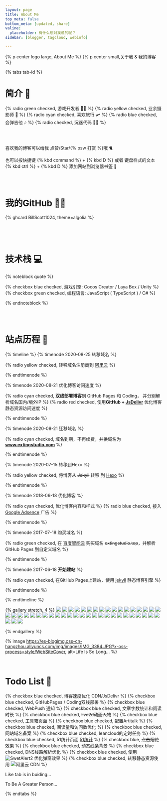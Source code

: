 ```yaml
---
layout: page
title: About Me
top_meta: false
bottom_meta: [updated, share]
valine:
  placeholder: 有什么想对我说的呢？
sidebar: [blogger, tagcloud, webinfo]

---
```


{% p center logo large, About Me %}
{% p center small,关于我 & 我的博客 %}


{% tabs tab-id %}

<!-- tab 关于 <i class="far fa-id-card"></i> -->

# 简介 📃


{% radio green checked,  游戏开发者 👨‍💻 %}
{% radio yellow checked, 业余摄影师 📸 %}
{% radio cyan checked, 喜欢旅行 🛩 %}
{% radio blue checked, 会弹吉他 🎶 %}
{% radio checked, 沉迷代码 👨‍💻 %}

<br>
<br>

喜欢我的博客可以给我 点赞/Star/{% psw 打赏 %}哦 🐈

也可以按快捷键  {% kbd command %} + {% kbd D %} 或者 键盘样式的文本 {% kbd ctrl %} + {% kbd D %} 添加网站到浏览器书签 📖

<br>
<br>

# 我的GitHub 👨‍💻 

{% ghcard BillScott1024, theme=algolia %}

<br>
<br>
<br>

# 技术栈 💻

{% noteblock quote %}

{% checkbox blue checked, 游戏引擎: Cocos Creator / Laya Box / Unity %}
{% checkbox green checked, 编程语言: JavaScript ( TypeScript ) / C# %}

{% endnoteblock %}

<br>
<br>

# 站点历程 📅

{% timeline  %}
{% timenode 2020-08-25 转移域名 %}

{% radio yellow checked, 转移域名注册商到 [阿里云](https://www.aliyun.com/) %}

{% endtimenode %}



{% timenode 2020-08-21 优化博客访问速度 %}

{% radio cyan checked, **双线部署博客**到 GitHub Pages 和 Coding， 并分别解析域名国内/境外IP %}
{% radio red checked, 使用**GitHub + [JsDelivr](https://www.jsdelivr.com/)** 优化博客静态资源访问速度 %}

{% endtimenode %}



{% timenode 2020-08-21 迁移域名 %}

{% radio cyan checked, 域名到期，不再续费，并换域名为 **www.extingstudio.com** %}

{% endtimenode %}


{% timenode 2020-07-15 转移到Hexo %}

{% radio yellow checked, 将博客从 ~~Jekyll~~ 转移 到 [Hexo](https://hexo.io/zh-cn/) %}

{% endtimenode %}


{% timenode 2018-06-18 优化博客 %}

{% radio cyan checked, 优化博客内容和样式 %}
{% radio blue checked, 接入 [Google Adsence](https://www.google.com/adsense) 广告 %}

{% endtimenode %}



{% timenode 2017-07-18 购买域名 %}

{% radio green checked, 在 [百度智能云](https://cloud.baidu.com/) 购买域名 ~~extingstudio.top~~，并解析 GitHub Pages 到自定义域名 %}

{% endtimenode %}


{% timenode 2017-06-18 **开始建站** %}

{% radio cyan checked, 在GitHub Pages上建站，使用 [jekyll](https://jekyllcn.com/) 静态博客引擎 %}

{% endtimenode %}



{% endtimeline %}

<!-- endtab -->

<!-- tab 摄影 <i class="fas fa-camera"></i> -->

{% gallery stretch, 4 %}
![](https://es-blogimg.oss-cn-hangzhou.aliyuncs.com/img/album/IMG_001.JPG)
![](https://es-blogimg.oss-cn-hangzhou.aliyuncs.com/img/album/IMG_002.JPG)
![](https://es-blogimg.oss-cn-hangzhou.aliyuncs.com/img/album/IMG_003.JPG)
![](https://es-blogimg.oss-cn-hangzhou.aliyuncs.com/img/album/IMG_004.JPG)
![](https://es-blogimg.oss-cn-hangzhou.aliyuncs.com/img/album/IMG_005.JPG)
![](https://es-blogimg.oss-cn-hangzhou.aliyuncs.com/img/album/IMG_006.JPG)
![](https://es-blogimg.oss-cn-hangzhou.aliyuncs.com/img/album/IMG_008.JPG)
![](https://es-blogimg.oss-cn-hangzhou.aliyuncs.com/img/album/IMG_009.JPG)
![](https://es-blogimg.oss-cn-hangzhou.aliyuncs.com/img/album/IMG_010.JPG)
![](https://es-blogimg.oss-cn-hangzhou.aliyuncs.com/img/album/IMG_011.JPG)
![](https://es-blogimg.oss-cn-hangzhou.aliyuncs.com/img/album/IMG_012.JPG)
![](https://es-blogimg.oss-cn-hangzhou.aliyuncs.com/img/album/IMG_013.JPG)
![](https://es-blogimg.oss-cn-hangzhou.aliyuncs.com/img/album/IMG_014.JPG)
![](https://es-blogimg.oss-cn-hangzhou.aliyuncs.com/img/album/IMG_015.JPG)
![](https://es-blogimg.oss-cn-hangzhou.aliyuncs.com/img/album/IMG_016.JPG)
![](https://es-blogimg.oss-cn-hangzhou.aliyuncs.com/img/album/IMG_017.JPG)
![](https://es-blogimg.oss-cn-hangzhou.aliyuncs.com/img/album/IMG_018.JPG)
![](https://es-blogimg.oss-cn-hangzhou.aliyuncs.com/img/album/IMG_019.JPG)
![](https://es-blogimg.oss-cn-hangzhou.aliyuncs.com/img/album/IMG_020.JPG)
![](https://es-blogimg.oss-cn-hangzhou.aliyuncs.com/img/album/IMG_021.JPG)
![](https://es-blogimg.oss-cn-hangzhou.aliyuncs.com/img/album/IMG_022.JPG)
![](https://es-blogimg.oss-cn-hangzhou.aliyuncs.com/img/album/IMG_023.JPG)
![](https://es-blogimg.oss-cn-hangzhou.aliyuncs.com/img/album/IMG_024.JPG)
![](https://es-blogimg.oss-cn-hangzhou.aliyuncs.com/img/album/IMG_025.JPG)
![](https://es-blogimg.oss-cn-hangzhou.aliyuncs.com/img/album/IMG_026.JPG)
![](https://es-blogimg.oss-cn-hangzhou.aliyuncs.com/img/album/IMG_027.JPG)
![](https://es-blogimg.oss-cn-hangzhou.aliyuncs.com/img/album/IMG_028.JPG)
![](https://es-blogimg.oss-cn-hangzhou.aliyuncs.com/img/album/IMG_029.JPG)
![](https://es-blogimg.oss-cn-hangzhou.aliyuncs.com/img/album/IMG_030.JPG)
![](https://es-blogimg.oss-cn-hangzhou.aliyuncs.com/img/album/IMG_031.JPG)
![](https://es-blogimg.oss-cn-hangzhou.aliyuncs.com/img/album/IMG_032.JPG)
![](https://es-blogimg.oss-cn-hangzhou.aliyuncs.com/img/album/IMG_033.JPG)
![](https://es-blogimg.oss-cn-hangzhou.aliyuncs.com/img/album/IMG_034.JPG)
![](https://es-blogimg.oss-cn-hangzhou.aliyuncs.com/img/album/IMG_035.JPG)
![](https://es-blogimg.oss-cn-hangzhou.aliyuncs.com/img/album/IMG_036.JPG)
![](https://es-blogimg.oss-cn-hangzhou.aliyuncs.com/img/album/IMG_037.JPG)
![](https://es-blogimg.oss-cn-hangzhou.aliyuncs.com/img/album/IMG_039.JPG)
![](https://es-blogimg.oss-cn-hangzhou.aliyuncs.com/img/album/IMG_040.JPG)
![](https://es-blogimg.oss-cn-hangzhou.aliyuncs.com/img/album/IMG_041.JPG)
![](https://es-blogimg.oss-cn-hangzhou.aliyuncs.com/img/album/IMG_042.JPG)
![](https://es-blogimg.oss-cn-hangzhou.aliyuncs.com/img/album/IMG_043.JPG)
![](https://es-blogimg.oss-cn-hangzhou.aliyuncs.com/img/album/IMG_044.JPG)
![](https://es-blogimg.oss-cn-hangzhou.aliyuncs.com/img/album/IMG_045.JPG)
![](https://es-blogimg.oss-cn-hangzhou.aliyuncs.com/img/album/IMG_046.JPG)
![](https://es-blogimg.oss-cn-hangzhou.aliyuncs.com/img/album/IMG_047.JPG)



{% endgallery %}

<!-- endtab -->

<!-- tab 生活 <i class="fas fa-star"></i> -->

  {% image https://es-blogimg.oss-cn-hangzhou.aliyuncs.com/img/images/IMG_3384.JPG?x-oss-process=style/WebSiteCover, alt=Life Is So Long... %}

<!-- endtab -->

<!-- tab 待办 <i class="fas fa-list-ul"></i> -->
<br>

# Todo List 📜

{% checkbox blue checked, 博客速度优化 CDN/JsDelivr %}
{% checkbox blue checked, GitHubPages / Coding双线部署 %}
{% checkbox blue checked, WebPush 通知 %}
{% checkbox blue checked, 文章字数统计和阅读时长 %}
{% checkbox blue checked, ~~live2d动画人物~~ %}
{% checkbox blue checked, 工具箱页面 %}
{% checkbox blue checked, 配置Artitalk %}
{% checkbox blue checked, 阅读量和访问数优化 %}
{% checkbox blue checked, 网站域名备案 %}
{% checkbox blue checked, leancloud的定时任务 %}
{% checkbox blue checked, 51统计页面 [51统计](https://web.51.la/) %}
{% checkbox blue, ~~点击烟花效果~~ %}
{% checkbox blue checked, 动态线条背景 %}
{% checkbox blue checked, DNS线路解析优化 %}
{% checkbox blue checked, 使用 ![SwetAlert2](https://sweetalert2.github.io/) 优化弹窗效果 %}
{% checkbox blue checked, 转移静态资源使用 ![阿里云](https://aliyun.com) CDN %}
<br>

<!-- endtab -->

<!-- tab Like <i class="fas fa-heart"></i> -->
  Like tab is in buiding...

  To Be A Greater Person...
<!-- endtab -->

{% endtabs %}





